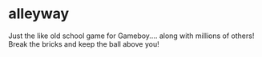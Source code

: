 # alleyway
Just the like old school game for Gameboy.... along with millions of others! Break the bricks and keep the ball above you!
